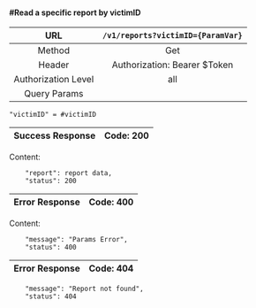 #### #Read a specific report by victimID

|URL | `/v1/reports?victimID={ParamVar}`  |
|:-:|:-:|
|  Method  | Get |
|  Header  | Authorization: Bearer $Token |
|  Authorization Level | all |
|  Query Params  |
    "victimID" = #victimID
| Success Response | Code: 200  |
|:-:|:-:|

Content:

        "report": report data,
        "status": 200

| Error Response | Code: 400  |
|:-:|:-:|

Content:

        "message": "Params Error",
        "status": 400

| Error Response | Code: 404  |
|:-:|:-:|

        "message": "Report not found",
        "status": 404
